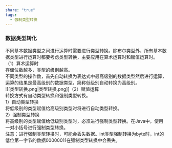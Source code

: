 ```yaml
---
share: "true"
tags:
  - 强制类型转换
---
```

### 数据类型转化  
不同基本数据类型之间进行运算时需要进行类型转换。除布尔类型外，所有基本数据类型进行运算时都要考虑类型转换，主要应用在算术运算时和赋值运算时。  
（1）算术运算时  
存储位数越多，类型的级别越高。  
不同类型的操作数，首先自动转换为表达式中最高级别的数据类型然后进行运算，运算的结果是最高级别的数据类型，简称低级别自动转换为高级别。  
![[类型转换.png|类型转换.png]]（2）赋值运算  
转换方式有自动类型转换和强制类型转换。  
1）自动类型转换  
将低级别的类型赋值给高级别类型时将进行自动类型转换。  
2）强制类型转换  
将高级别的类型赋值给低级别类型时，必须进行强制类型转换。在Java中，使用一对小括号进行强制类型转换。  
注意：进行强制类型转换时，可能会丢失数据。int类型强制转换为byte时，int的低位第一字节的数据00000011在强制类型转换中会丢失。